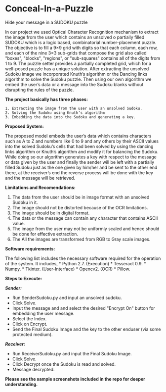 # Conceal-In-a-Puzzle
Hide your message in a SUDOKU puzzle

   In our project we used Optical Character Recognition mechanism to extract the image from the user which contains an unsolved o partially filled SUDOKU which is a logic based, combinatorial number-placement puzzle. The objective is to fill a 9×9 grid with digits so that each column, each row, and each of the nine 3×3 sub-grids that compose the grid also called "boxes", "blocks", "regions", or "sub-squares" contains all of the digits from 1 to 9. The puzzle setter provides a partially completed grid, which for a well-posed puzzle has a unique solution. After extracting the unsolved Sudoku image we incorporated Knuth’s algorithm or the Dancing links algorithm to solve the Sudoku puzzle. Then using our own algorithm we embed the user’s data or a message into the Sudoku blanks without disrupting the rules of the puzzle.
 
**The project basically has three phases:**

    1. Extracting the image from the user with an unsolved Sudoku.
    2. Solving the Sudoku using Knuth’s algorithm
    3. Embedding the data into the Sudoku and generating a key.
       
**Proposed System:**
  
   The proposed model embeds the user’s data which contains characters such as A to Z and numbers like 0 to 9 and any others by their ASCII values into the solved Sudoku’s cells that had been solved by using the dancing links algorithm or Knuth’s algorithm and modify it for balancing the Sudoku. While doing so our algorithm generates a key with respect to the message or data given by the user and finally the sender will be left with a partially filled Sudoku just as the one given by him/her and be sent to the other end there, at the receiver’s end the reverse process will be done with the key and the message will be retrieved.

**Limitations and Recomendations:**
  
  1. The data from the user should be in image format with an unsolved Sudoku in it.
  2. The image should not be distorted because of the OCR limitations.
  3. The image should be in digital format.
  4. The data or the message can contain any character that contains ASCII value.
  5. The image from the user may not be uniformly scaled and hence should be done for effective extraction.
  6. The All the images are transformed from RGB to Gray scale images. 

**Software requirements:**
   
   The following list includes the necessary software required for the operation of the system. It includes,
      * Python 2.7. (Execution)
      * Tesseract 0.9.
      * Numpy.
      * Tkinter. (User-Interface)
      * Opencv2. (OCR)
      * Pillow.
 
 

 **Steps to Execute:**
 
  ***Sender:***
   * Run SenderSudoku.py and input an unsolved sudoku.
   * Click Solve.
   * Input the message and and select the desired "Encrypt On" button for embedding the user message.
   * Select the Index.
   * Click on Encrypt.
   * Send the Final Sudoku Image and the key to the other enduser (via some protected medium).
   
  ***Receiver:***
   * Run ReceiverSudoku.py and input the Final Sudoku Image.
   * Click Solve.
   * Click Decrypt once the Sudoku is read and solved.
   * Message decrypted.
   
 **Please see the sample screenshots included in the repo for deeper understanding.**
